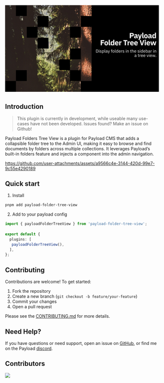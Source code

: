 # ![Payload Folders Tree View](.github/assets/github-title.png)

## Introduction

> This plugin is currently in development, while useable many use-cases have not been developed. Issues found? Make an issue on Github!

Payload Folders Tree View is a plugin for Payload CMS that adds a collapsible folder tree to the Admin UI, making it easy to browse and find documents by folders across multiple collections. It leverages Payload’s built-in folders feature and injects a component into the admin navigation.

https://github.com/user-attachments/assets/a9566c4e-3144-420d-99e7-9c55e4290189

## Quick start
1) Install
```bash
pnpm add payload-folder-tree-view
```

2) Add to your payload config

```ts
import { payloadFolderTreeView } from 'payload-folder-tree-view';

export default {
  plugins: [
   payloadFolderTreeView(),
  ],
};
```

## Contributing

Contributions are welcome! To get started:

1. Fork the repository
2. Create a new branch (`git checkout -b feature/your-feature`)
3. Commit your changes
4. Open a pull request

Please see the [CONTRIBUTING.md](CONTRIBUTING.md) for more details.

## Need Help?

If you have questions or need support, open an issue on [GitHub](https://github.com/payloadcms/payload-folder-tree-view/issues), or find me on the Payload [discord](https://discord.com/invite/r6sCXqVk3v).

## Contributors
<img align="left" src="https://contributors-img.web.app/image?repo=patrickroelofs/payload-folder-tree-view"/>
